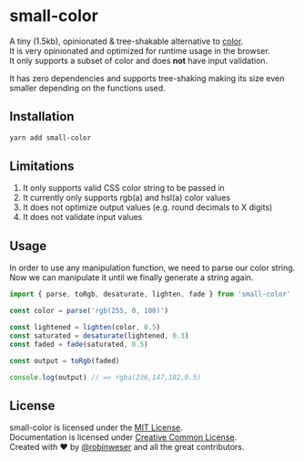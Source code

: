 # small-color

A tiny (1.5kb), opinionated & tree-shakable alternative to [color](https://github.com/Qix-/color).<br>
It is very opinionated and optimized for runtime usage in the browser.<br>
It only supports a subset of color and does **not** have input validation.

It has zero dependencies and supports tree-shaking making its size even smaller depending on the functions used.

## Installation

```sh
yarn add small-color
```

## Limitations

1. It only supports valid CSS color string to be passed in
2. It currently only supports rgb(a) and hsl(a) color values
3. It does not optimize output values (e.g. round decimals to X digits)
4. It does not validate input values

## Usage

In order to use any manipulation function, we need to parse our color string.<br />
Now we can manipulate it until we finally generate a string again.

```javascript
import { parse, toRgb, desaturate, lighten, fade } from 'small-color'

const color = parse('rgb(255, 0, 100)')

const lightened = lighten(color, 0.5)
const saturated = desaturate(lightened, 0.3)
const faded = fade(saturated, 0.5)

const output = toRgb(faded)

console.log(output) // => rgba(236,147,182,0.5)
```

## License

small-color is licensed under the [MIT License](http://opensource.org/licenses/MIT).<br>
Documentation is licensed under [Creative Common License](http://creativecommons.org/licenses/by/4.0/).<br>
Created with ♥ by [@robinweser](http://weser.io) and all the great contributors.
